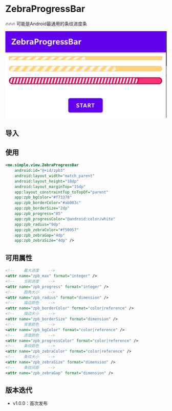 # ZebraProgressBar                                                                                                                                                                                                                                                                                                                                                                                                                                                                                                                                                                                                                                                                                                                                                                                                                                                                                                                                                                                                                                                                                                                                                                                                                                                                                                                                                                                                                                                                                                                                                                                                                                                                                                                                                                                                                                                                                                                                                                                                                                                                                                                                                                                                                                                                                                                                                                                                                                                                                                                                                                                                                                                                                                                                                                                                                                                                                                                                                                                                                                                                                                                                                                                                                                                                                                                                                                                                                                                                                                                                                                                                                                                                                                                                                                                                                                                                                                                                                                                                                                                                                                                                                                                                                                                                                                                                                                                                                                                                                                                                                                                                                                                                                                                                                                                                                                                                                                                                                                                                                                                                                                                                                                                                                                                                                                                                                                                                                                                                                                                                                                                                                                                                                                                                                                                                                                                                                                                                                                                                                                                                                                                                                                                                                                                    

🔥🔥🔥  可能是Android最通用的条纹进度条

![](imgs/img_zpb.png)

## 导入

## 使用

```xml
<me.simple.view.ZebraProgressBar
    android:id="@+id/zpb3"
    android:layout_width="match_parent"
    android:layout_height="18dp"
    android:layout_marginTop="15dp"
    app:layout_constraintTop_toTopOf="parent"
    app:zpb_bgColor="#f73378"
    app:zpb_borderColor="#ab003c"
    app:zpb_borderSize="2dp"
    app:zpb_progress="85"
    app:zpb_progressColor="@android:color/white"
    app:zpb_radius="9dp"
    app:zpb_zebraColor="#f50057"
    app:zpb_zebraGap="4dp"
    app:zpb_zebraSize="4dp" />
```

## 可用属性

```xml
<!--    最大进度    -->
<attr name="zpb_max" format="integer" />
<!--    当前进度    -->
<attr name="zpb_progress" format="integer" />
<!--    圆角大小    -->
<attr name="zpb_radius" format="dimension" />
<!--    描边颜色    -->
<attr name="zpb_borderColor" format="color|reference" />
<!--    描边大小    -->
<attr name="zpb_borderSize" format="dimension" />
<!--    背景颜色    -->
<attr name="zpb_bgColor" format="color|reference" />
<!--    进度颜色    -->
<attr name="zpb_progressColor" format="color|reference" />
<!--    条纹颜色    -->
<attr name="zpb_zebraColor" format="color|reference" />
<!--    条纹大小    -->
<attr name="zpb_zebraSize" format="dimension" />
<!--    条纹间距    -->
<attr name="zpb_zebraGap" format="dimension" />
```

## 版本迭代

* v1.0.0：首次发布